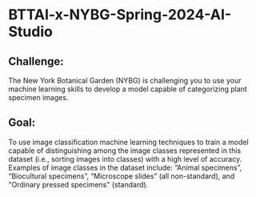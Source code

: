 # BTTAI-x-NYBG-Spring-2024-AI-Studio

## Challenge: 
The New York Botanical Garden (NYBG) is challenging you to use your machine learning skills to develop a model capable of categorizing plant specimen images. 

## Goal:
To use image classification machine learning techniques to train a model capable of distinguishing among the image classes represented in this dataset (i.e., sorting images into classes) with a high level of accuracy. Examples of image classes in the dataset include: “Animal specimens”, “Biocultural specimens”, “Microscope slides” (all non-standard), and "Ordinary pressed specimens" (standard). 
